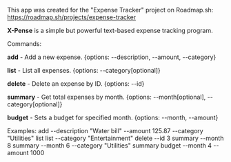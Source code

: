 This app was created for the "Expense Tracker" project on Roadmap.sh: https://roadmap.sh/projects/expense-tracker

**X-Pense** is a simple but powerful text-based expense tracking program. 

Commands:

**add** - Add a new expense. {options: --description, --amount, --category}

**list** - List all expenses. {options: --category[optional]}

**delete** - Delete an expense by ID. {options: --id}

**summary** - Get total expenses by month. {options: --month[optional], --category[optional]}

**budget** - Sets a budget for specified month. {options: --month, --amount}

Examples:
add --description "Water bill" --amount 125.87 --category "Utilities"
list
list --category "Entertainment"
delete --id 3
summary --month 8
summary --month 6 --category "Utilities"
summary 
budget --month 4 --amount 1000